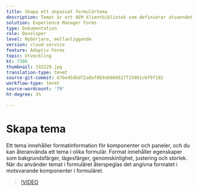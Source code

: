 ```yaml
---
title: Skapa ett anpassat formulärtema
description: Temat är ett AEM klientbibliotek som definierar utseendet och känslan i din adaptiva form.
solution: Experience Manager Forms
type: Dokumentation
role: Developer
level: Nybörjare, mellanliggande
version: cloud-service
feature: Adaptiv Forms
topic: Utveckling
kt: 7386
thumbnail: 332229.jpg
translation-type: tm+mt
source-git-commit: 67be45dbd72a8af8b9ab60452ff15081c6f9f192
workflow-type: tm+mt
source-wordcount: '79'
ht-degree: 3%

---
```



# Skapa tema

Ett tema innehåller formatinformation för komponenter och paneler, och du kan återanvända ett tema i olika formulär. Format innehåller egenskaper som bakgrundsfärger, lägesfärger, genomskinlighet, justering och storlek. När du använder temat i formuläret återspeglas det angivna formatet i motsvarande komponenter i formuläret.

>[!VIDEO](https://video.tv.adobe.com/v/332229?quality=12&learn=on)

